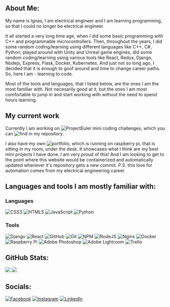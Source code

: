 ## About Me:
My name is Ignas, I am electrical engineer and I am learning programming, so that I could no longer be electrical engineer.

It all started a very long time age, when I did some basic programming with C++ and programmable microcontrollers. Then, throughout the years, I did some random coding/learning using different languages like C++, C#, Python, played around with Unity and Unreal game engines, did some random coding/learning using various tools like React, Redux, Django, Nodejs, Express, Flask, Docker, Kubernetes. And just not so long ago, I decided that it is enough to goof around and time to change career paths. So, here I am - learning to code.

Most of the tools and languages, that I listed below, are the ones I am the most familiar with. Not necesarily good at it, but the ones I am most comfortable to jump in and start working with without the need to spend hours learning.

## My current work
Currently I am working on ![ProjectEuler](https://projecteuler.net/archives) mini coding challenges, which you can ![find in my repository](https://github.com/ignasc/coding_challenges_projecteuler).

I also have my own ![portfolio](https://www.ignasc.lt/), which is running on raspberry pi, that is sitting in my room, under the desk. It showcases what I think are my best mini projects I have done.
I am very proud of this! And I am looking to get to the point where this website would be containerized and automatically updated whenever it's repository gets a new commit. P.S. this love for automation comes from my electrical engineering career.

## Languages and tools I am mostly familiar with:
### Languages
![CSS3](https://img.shields.io/badge/css3-%231572B6.svg?style=for-the-badge&logo=css3&logoColor=white)
![HTML5](https://img.shields.io/badge/html5-%23E34F26.svg?style=for-the-badge&logo=html5&logoColor=white)
![JavaScript](https://img.shields.io/badge/javascript-%23323330.svg?style=for-the-badge&logo=javascript&logoColor=%23F7DF1E)
![Python](https://img.shields.io/badge/python-3670A0?style=for-the-badge&logo=python&logoColor=ffdd54)
### Tools
![Django](https://img.shields.io/badge/django-%23092E20.svg?style=for-the-badge&logo=django&logoColor=white)
![React](https://img.shields.io/badge/react-%2320232a.svg?style=for-the-badge&logo=react&logoColor=%2361DAFB)
![GitHub](https://img.shields.io/badge/github-%23121011.svg?style=for-the-badge&logo=github&logoColor=white)
![Git](https://img.shields.io/badge/git-%23F05033.svg?style=for-the-badge&logo=git&logoColor=white)
![NPM](https://img.shields.io/badge/NPM-%23CB3837.svg?style=for-the-badge&logo=npm&logoColor=white)
![NodeJS](https://img.shields.io/badge/node.js-6DA55F?style=for-the-badge&logo=node.js&logoColor=white)
![Nginx](https://img.shields.io/badge/nginx-%23009639.svg?style=for-the-badge&logo=nginx&logoColor=white)
![Docker](https://img.shields.io/badge/docker-%230db7ed.svg?style=for-the-badge&logo=docker&logoColor=white)
![Raspberry Pi](https://img.shields.io/badge/-RaspberryPi-C51A4A?style=for-the-badge&logo=Raspberry-Pi)
![Adobe Photoshop](https://img.shields.io/badge/adobe%20photoshop-%2331A8FF.svg?style=for-the-badge&logo=adobe%20photoshop&logoColor=white)
![Adobe Lightroom](https://img.shields.io/badge/Adobe%20Lightroom-31A8FF.svg?style=for-the-badge&logo=Adobe%20Lightroom&logoColor=white)
![Trello](https://img.shields.io/badge/Trello-%23026AA7.svg?style=for-the-badge&logo=Trello&logoColor=white)
## GitHub Stats:
![](https://github-readme-stats.vercel.app/api?username=ignasc&theme=onedark&hide_border=false&include_all_commits=true&count_private=true) ![](https://github-readme-stats.vercel.app/api/top-langs/?username=ignasc&theme=onedark&hide_border=false&include_all_commits=false&count_private=false&layout=compact)

## Socials:
[![Facebook](https://img.shields.io/badge/Facebook-%231877F2.svg?logo=Facebook&logoColor=white)](https://facebook.com/esu.ignas) [![Instagram](https://img.shields.io/badge/Instagram-%23E4405F.svg?logo=Instagram&logoColor=white)](https://instagram.com/ignas.c) [![LinkedIn](https://img.shields.io/badge/LinkedIn-%230077B5.svg?logo=linkedin&logoColor=white)](https://linkedin.com/in/ignasc) 
<!---
ignasc/my-profile-readme is a ✨ special ✨ repository because its `README.md` (this file) appears on your GitHub profile.
You can click the Preview link to take a look at your changes.
--->
